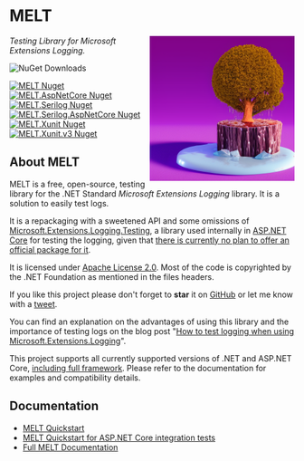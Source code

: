 # MELT

<!-- markdownlint-disable no-inline-html -->
<img align="right" width="256" height="256" src="logo_large.png" alt="A stylized 3D tree with golden-yellow spherical foliage on a wooden stump against a purple background" />
<!-- markdownlint-enable no-inline-html -->

_Testing Library for Microsoft Extensions Logging._

![NuGet Downloads](https://img.shields.io/nuget/dt/MELT)

[![MELT Nuget](https://img.shields.io/nuget/v/MELT?label=MELT&logo=nuget)](https://www.nuget.org/packages/MELT/)
[![MELT.AspNetCore Nuget](https://img.shields.io/nuget/v/MELT.AspNetCore?label=MELT.AspNetCore&logo=nuget)](https://www.nuget.org/packages/MELT.AspNetCore/)
[![MELT.Serilog Nuget](https://img.shields.io/nuget/v/MELT.Serilog?label=MELT.Serilog&logo=nuget)](https://www.nuget.org/packages/MELT.Serilog/)
[![MELT.Serilog.AspNetCore Nuget](https://img.shields.io/nuget/v/MELT.Serilog.AspNetCore?label=MELT.Serilog.AspNetCore&logo=nuget)](https://www.nuget.org/packages/MELT.Serilog.AspNetCore/)
[![MELT.Xunit Nuget](https://img.shields.io/nuget/v/MELT.Xunit?label=MELT.Xunit&logo=nuget)](https://www.nuget.org/packages/MELT.Xunit/)
[![MELT.Xunit.v3 Nuget](https://img.shields.io/nuget/v/MELT.Xunit.v3?label=MELT.Xunit.v3&logo=nuget)](https://www.nuget.org/packages/MELT.Xunit.v3/)

<!-- omit in toc -->
## About MELT

MELT is a free, open-source, testing library for the .NET Standard _Microsoft Extensions Logging_ library.
It is a solution to easily test logs.

It is a repackaging with a sweetened API and some omissions of [Microsoft.Extensions.Logging.Testing](https://github.com/aspnet/Extensions/tree/master/src/Logging/Logging.Testing), a library used internally in [ASP.NET Core](https://github.com/aspnet/AspNetCore) for testing the logging, given that [there is currently no plan to offer an official package for it](https://github.com/aspnet/Extensions/issues/672#issuecomment-532850535).

It is licensed under [Apache License 2.0](https://github.com/alefranz/MELT/blob/main/LICENSE).
Most of the code is copyrighted by the .NET Foundation as mentioned in the files headers.

If you like this project please don't forget to **star** it on [GitHub](https://github.com/alefranz/MELT) or let me know with a [tweet](https://twitter.com/AleFranz).

You can find an explanation on the advantages of using this library and the importance of testing logs on the blog post "[How to test logging when using Microsoft.Extensions.Logging](https://alessio.franceschelli.me/posts/dotnet/how-to-test-logging-when-using-microsoft-extensions-logging/)".

This project supports all currently supported versions of .NET and ASP.NET Core, [including full framework](samples/2.1/SampleWebApplication2_1.IntegrationTests/). Please refer to the documentation for examples and compatibility details.

## Documentation

- [MELT Quickstart](https://github.com/alefranz/MELT/blob/v1.1.0/docs/README.md#quickstart)
- [MELT Quickstart for ASP.NET Core integration tests](https://github.com/alefranz/MELT/blob/v1.1.0/docs/README.md#quickstart-for-aspnet-core-integration-tests)
- [Full MELT Documentation](https://github.com/alefranz/MELT/blob/v1.1.0/docs/README.md)
